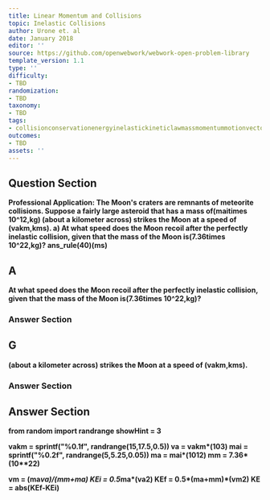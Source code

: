 ```yaml
---
title: Linear Momentum and Collisions
topic: Inelastic Collisions
author: Urone et. al
date: January 2018
editor: ''
source: https://github.com/openwebwork/webwork-open-problem-library
template_version: 1.1
type: ''
difficulty:
- TBD
randomization:
- TBD
taxonomy:
- TBD
tags:
- collisionconservationenergyinelastickineticlawmassmomentummotionvectorvelocity
outcomes:
- TBD
assets: ''
---
```


## Question Section 

<b>
<b>Professional Application:<b> The Moon's craters are remnants of meteorite collisions. Suppose a fairly large asteroid that has a mass of(maitimes 10^12,kg) (about a kilometer across) strikes the Moon at a speed of (vakm,kms). 
a) At what speed does the Moon recoil after the perfectly inelastic collision, given that the mass of the Moon is(7.36times 10^22,kg)?
ans_rule(40)(ms)

## A
At what speed does the Moon recoil after the perfectly inelastic collision, given that the mass of the Moon is(7.36times 10^22,kg)?
### Answer Section
## G
(about a kilometer across) strikes the Moon at a speed of (vakm,kms). 
### Answer Section


## Answer Section

from random import randrange
showHint = 3

vakm = sprintf("%0.1f", randrange(15,17.5,0.5))
va = vakm*(10**3)
mai = sprintf("%0.2f", randrange(5,5.25,0.05))
ma = mai*(10**12)
mm = 7.36*(10**22)

vm = (ma*va)/(mm+ma)
KEi = 0.5*ma*(va**2)
KEf = 0.5*(ma+mm)*(vm**2)
KE = abs(KEf-KEi)
